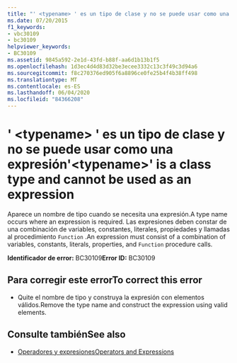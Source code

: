 ```yaml
---
title: "' <typename> ' es un tipo de clase y no se puede usar como una expresión"
ms.date: 07/20/2015
f1_keywords:
- vbc30109
- bc30109
helpviewer_keywords:
- BC30109
ms.assetid: 9845a592-2e1d-43fd-b88f-aa6d1b13b1f5
ms.openlocfilehash: 1d3ec4d4d83d32be3ecee3332c13c3f49c3d94a6
ms.sourcegitcommit: f8c270376ed905f6a8896ce0fe25b4f4b38ff498
ms.translationtype: MT
ms.contentlocale: es-ES
ms.lasthandoff: 06/04/2020
ms.locfileid: "84366208"
---
```

# <a name="typename-is-a-class-type-and-cannot-be-used-as-an-expression"></a><span data-ttu-id="29933-102">' \<typename> ' es un tipo de clase y no se puede usar como una expresión</span><span class="sxs-lookup"><span data-stu-id="29933-102">'\<typename>' is a class type and cannot be used as an expression</span></span>
<span data-ttu-id="29933-103">Aparece un nombre de tipo cuando se necesita una expresión.</span><span class="sxs-lookup"><span data-stu-id="29933-103">A type name occurs where an expression is required.</span></span> <span data-ttu-id="29933-104">Las expresiones deben constar de una combinación de variables, constantes, literales, propiedades y llamadas al procedimiento `Function` .</span><span class="sxs-lookup"><span data-stu-id="29933-104">An expression must consist of a combination of variables, constants, literals, properties, and `Function` procedure calls.</span></span>  
  
 <span data-ttu-id="29933-105">**Identificador de error:** BC30109</span><span class="sxs-lookup"><span data-stu-id="29933-105">**Error ID:** BC30109</span></span>  
  
## <a name="to-correct-this-error"></a><span data-ttu-id="29933-106">Para corregir este error</span><span class="sxs-lookup"><span data-stu-id="29933-106">To correct this error</span></span>  
  
- <span data-ttu-id="29933-107">Quite el nombre de tipo y construya la expresión con elementos válidos.</span><span class="sxs-lookup"><span data-stu-id="29933-107">Remove the type name and construct the expression using valid elements.</span></span>  
  
## <a name="see-also"></a><span data-ttu-id="29933-108">Consulte también</span><span class="sxs-lookup"><span data-stu-id="29933-108">See also</span></span>

- [<span data-ttu-id="29933-109">Operadores y expresiones</span><span class="sxs-lookup"><span data-stu-id="29933-109">Operators and Expressions</span></span>](../programming-guide/language-features/operators-and-expressions/index.md)

